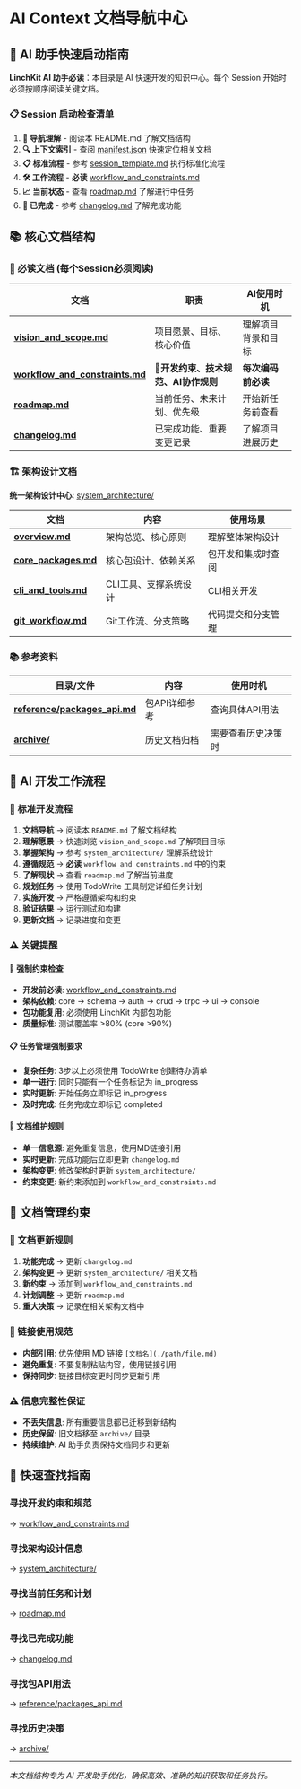 # AI Context 文档导航中心

## 🎯 AI 助手快速启动指南

**LinchKit AI 助手必读**：本目录是 AI 快速开发的知识中心。每个 Session 开始时必须按顺序阅读关键文档。

### 📋 Session 启动检查清单
1. **📖 导航理解** - 阅读本 README.md 了解文档结构
2. **🔍 上下文索引** - 查阅 [manifest.json](./manifest.json) 快速定位相关文档
3. **📋 标准流程** - 参考 [session_template.md](./session_template.md) 执行标准化流程
4. **🛠️ 工作流程** - **必读** [workflow_and_constraints.md](./workflow_and_constraints.md)
5. **📈 当前状态** - 查看 [roadmap.md](./roadmap.md) 了解进行中任务
6. **📜 已完成** - 参考 [changelog.md](./changelog.md) 了解完成功能

## 📚 核心文档结构

### 🎯 必读文档 (每个Session必须阅读)

| 文档 | 职责 | AI使用时机 |
|------|------|-----------|
| **[vision_and_scope.md](./vision_and_scope.md)** | 项目愿景、目标、核心价值 | 理解项目背景和目标 |
| **[workflow_and_constraints.md](./workflow_and_constraints.md)** | 🔴**开发约束、技术规范、AI协作规则** | **每次编码前必读** |
| **[roadmap.md](./roadmap.md)** | 当前任务、未来计划、优先级 | 开始新任务前查看 |
| **[changelog.md](./changelog.md)** | 已完成功能、重要变更记录 | 了解项目进展历史 |

### 🏗️ 架构设计文档

**统一架构设计中心**: [system_architecture/](./system_architecture/)

| 文档 | 内容 | 使用场景 |
|------|------|---------|
| **[overview.md](./system_architecture/overview.md)** | 架构总览、核心原则 | 理解整体架构设计 |
| **[core_packages.md](./system_architecture/core_packages.md)** | 核心包设计、依赖关系 | 包开发和集成时查阅 |
| **[cli_and_tools.md](./system_architecture/cli_and_tools.md)** | CLI工具、支撑系统设计 | CLI相关开发 |
| **[git_workflow.md](./system_architecture/git_workflow.md)** | Git工作流、分支策略 | 代码提交和分支管理 |

### 📚 参考资料

| 目录/文件 | 内容 | 使用时机 |
|-----------|------|---------|
| **[reference/packages_api.md](./reference/packages_api.md)** | 包API详细参考 | 查询具体API用法 |
| **[archive/](./archive/)** | 历史文档归档 | 需要查看历史决策时 |

## 🤖 AI 开发工作流程

### 📖 标准开发流程
1. **文档导航** → 阅读本 `README.md` 了解文档结构
2. **理解愿景** → 快速浏览 `vision_and_scope.md` 了解项目目标  
3. **掌握架构** → 参考 `system_architecture/` 理解系统设计
4. **遵循规范** → **必读** `workflow_and_constraints.md` 中的约束
5. **了解现状** → 查看 `roadmap.md` 了解当前进度
6. **规划任务** → 使用 TodoWrite 工具制定详细任务计划
7. **实施开发** → 严格遵循架构和约束
8. **验证结果** → 运行测试和构建
9. **更新文档** → 记录进度和变更

### ⚠️ 关键提醒

#### 🔴 强制约束检查
- **开发前必读**: [workflow_and_constraints.md](./workflow_and_constraints.md)
- **架构依赖**: core → schema → auth → crud → trpc → ui → console
- **包功能复用**: 必须使用 LinchKit 内部包功能
- **质量标准**: 测试覆盖率 >80% (core >90%)

#### 📋 任务管理强制要求
- **复杂任务**: 3步以上必须使用 TodoWrite 创建待办清单
- **单一进行**: 同时只能有一个任务标记为 in_progress
- **实时更新**: 开始任务立即标记 in_progress
- **及时完成**: 任务完成立即标记 completed

#### 🔄 文档维护规则
- **单一信息源**: 避免重复信息，使用MD链接引用
- **实时更新**: 完成功能后立即更新 `changelog.md`
- **架构变更**: 修改架构时更新 `system_architecture/`
- **约束变更**: 新约束添加到 `workflow_and_constraints.md`

## 🎯 文档管理约束

### 📝 文档更新规则
1. **功能完成** → 更新 `changelog.md`
2. **架构变更** → 更新 `system_architecture/` 相关文档
3. **新约束** → 添加到 `workflow_and_constraints.md`
4. **计划调整** → 更新 `roadmap.md`
5. **重大决策** → 记录在相关架构文档中

### 🔗 链接使用规范
- **内部引用**: 优先使用 MD 链接 `[文档名](./path/file.md)`
- **避免重复**: 不要复制粘贴内容，使用链接引用
- **保持同步**: 链接目标变更时同步更新引用

### ⚠️ 信息完整性保证
- **不丢失信息**: 所有重要信息都已迁移到新结构
- **历史保留**: 旧文档移至 `archive/` 目录
- **持续维护**: AI 助手负责保持文档同步和更新

## 🚀 快速查找指南

### 寻找开发约束和规范
→ [workflow_and_constraints.md](./workflow_and_constraints.md)

### 寻找架构设计信息  
→ [system_architecture/](./system_architecture/)

### 寻找当前任务和计划
→ [roadmap.md](./roadmap.md)

### 寻找已完成功能
→ [changelog.md](./changelog.md)

### 寻找包API用法
→ [reference/packages_api.md](./reference/packages_api.md)

### 寻找历史决策
→ [archive/](./archive/)

---

*本文档结构专为 AI 开发助手优化，确保高效、准确的知识获取和任务执行。*